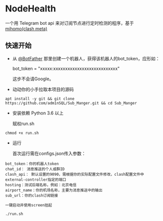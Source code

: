 # NodeHealth

一个用 Telegram bot api 来对订阅节点进行定时检测的程序，基于[mihomo(clash meta)]([https://t.me/BotFather](https://github.com/MetaCubeX/mihomo/releases))

## 快速开始

* 从 [@BotFather](https://t.me/BotFather) 那里创建一个机器人，获得该机器人的bot_token，应形如：

    bot_token = "xxxxx:xxxxxxxxxxxxxxxxxxxxxxxxxxx"

    这步不会请Google。
* 动动你的小手拉取本项目的源码
```shell
apt install -y git && git clone https://github.com/adm1nSQL/Sub_Manger.git && cd Sub_Manger
```

* 安装依赖 Python 3.6 以上


    赋权run.sh

```
chmod +x run.sh
```

* 运行

    首次运行需在configs.json传入参数：
```shell
bot_token：你的机器人token
chat_id： 消息推送的个人或群ID
clash_api： 默认设置的9090，需根据你的实际配置文件修改，clash配置文件中external-controller指定的端口
hosting：测试后端名称，例如：北京电信
airport_name：你的机场名称，主要为消息推送中的输出
sub_url：你的clash订阅链接
```


    一键启动并使用screen挂起
```shell
./run.sh
```


